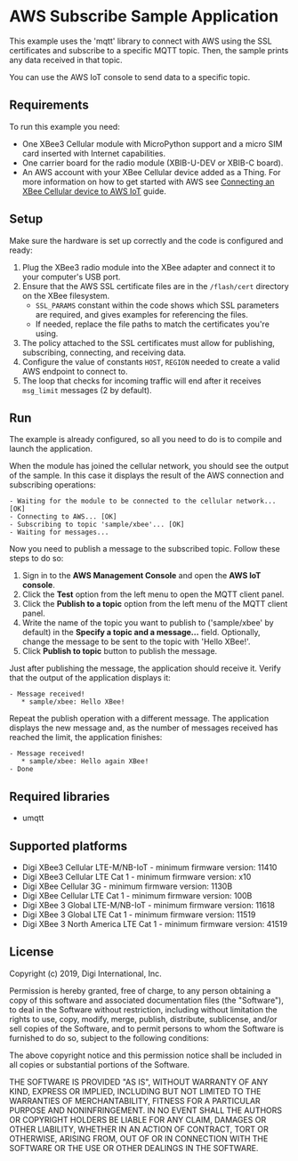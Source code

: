 AWS Subscribe Sample Application
================================

This example uses the 'mqtt' library to connect with AWS using the SSL
certificates and subscribe to a specific MQTT topic. Then, the sample prints
any data received in that topic.

You can use the AWS IoT console to send data to a specific topic.

Requirements
------------

To run this example you need:

* One XBee3 Cellular module with MicroPython support and a micro SIM card
  inserted with Internet capabilities.
* One carrier board for the radio module (XBIB-U-DEV or XBIB-C board).
* An AWS account with your XBee Cellular device added as a Thing. For more
  information on how to get started with AWS see
  [Connecting an XBee Cellular device to AWS IoT](../) guide.

Setup
-----

Make sure the hardware is set up correctly and the code is configured and
ready:

1. Plug the XBee3 radio module into the XBee adapter and connect it to your
   computer's USB port.
2. Ensure that the AWS SSL certificate files are in the `/flash/cert` directory
   on the XBee filesystem.
   * `SSL_PARAMS` constant within the code shows which SSL parameters are
     required, and gives examples for referencing the files.
   * If needed, replace the file paths to match the certificates you're
     using.
3. The policy attached to the SSL certificates must allow for publishing,
   subscribing, connecting, and receiving data.
4. Configure the value of constants `HOST`, `REGION` needed to create a valid
   AWS endpoint to connect to.
5. The loop that checks for incoming traffic will end after it receives
   `msg_limit` messages (2 by default).

Run
---

The example is already configured, so all you need to do is to compile and
launch the application.

When the module has joined the cellular network, you should see the output of
the sample. In this case it displays the result of the AWS connection and
subscribing operations:

    - Waiting for the module to be connected to the cellular network... [OK]
    - Connecting to AWS... [OK]
    - Subscribing to topic 'sample/xbee'... [OK]
    - Waiting for messages...

Now you need to publish a message to the subscribed topic. Follow these steps
to do so:

1. Sign in to the **AWS Management Console** and open the **AWS IoT console**.
2. Click the **Test** option from the left menu to open the MQTT client panel.
3. Click the **Publish to a topic** option from the left menu of the MQTT
   client panel.
4. Write the name of the topic you want to publish to ('sample/xbee' by
   default) in the **Specify a topic and a message...** field. Optionally,
   change the message to be sent to the topic with 'Hello XBee!'.
5. Click **Publish to topic** button to publish the message.

Just after publishing the message, the application should receive it. Verify
that the output of the application displays it:

    - Message received!
       * sample/xbee: Hello XBee!

Repeat the publish operation with a different message. The application displays
the new message and, as the number of messages received has reached the limit,
the application finishes:

    - Message received!
       * sample/xbee: Hello again XBee!
    - Done

Required libraries
--------------------

* umqtt

Supported platforms
-------------------

* Digi XBee3 Cellular LTE-M/NB-IoT - minimum firmware version: 11410
* Digi XBee3 Cellular LTE Cat 1 - minimum firmware version: x10
* Digi XBee Cellular 3G - minimum firmware version: 1130B
* Digi XBee Cellular LTE Cat 1 - minimum firmware version: 100B
* Digi XBee 3 Global LTE-M/NB-IoT - minimum firmware version: 11618
* Digi XBee 3 Global LTE Cat 1 - minimum firmware version: 11519
* Digi XBee 3 North America LTE Cat 1 - minimum firmware version: 41519

License
-------

Copyright (c) 2019, Digi International, Inc.

Permission is hereby granted, free of charge, to any person obtaining a copy
of this software and associated documentation files (the "Software"), to deal
in the Software without restriction, including without limitation the rights
to use, copy, modify, merge, publish, distribute, sublicense, and/or sell
copies of the Software, and to permit persons to whom the Software is
furnished to do so, subject to the following conditions:

The above copyright notice and this permission notice shall be included in all
copies or substantial portions of the Software.

THE SOFTWARE IS PROVIDED "AS IS", WITHOUT WARRANTY OF ANY KIND, EXPRESS OR
IMPLIED, INCLUDING BUT NOT LIMITED TO THE WARRANTIES OF MERCHANTABILITY,
FITNESS FOR A PARTICULAR PURPOSE AND NONINFRINGEMENT. IN NO EVENT SHALL THE
AUTHORS OR COPYRIGHT HOLDERS BE LIABLE FOR ANY CLAIM, DAMAGES OR OTHER
LIABILITY, WHETHER IN AN ACTION OF CONTRACT, TORT OR OTHERWISE, ARISING FROM,
OUT OF OR IN CONNECTION WITH THE SOFTWARE OR THE USE OR OTHER DEALINGS IN THE
SOFTWARE.
